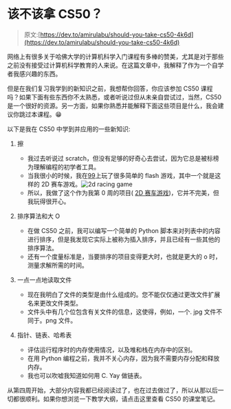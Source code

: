# 该不该拿 CS50？

> 原文:[https://dev.to/amirulabu/should-you-take-cs50-4k6d](https://dev.to/amirulabu/should-you-take-cs50-4k6d)

网络上有很多关于哈佛大学的计算机科学入门课程有多棒的赞美，尤其是对于那些之前没有接受过计算机科学教育的人来说。在这篇文章中，我解释了作为一个自学者我感兴趣的东西。

但是在我们复习我学到的新知识之前，我想帮你回答，你应该参加 CS50 课程吗？如果下面有些东西你不太熟悉，或者听说过但从未亲自尝试过，当然，CS50 是一个很好的资源。另一方面，如果你熟悉并能解释下面这些项目是什么，我会建议你跳过本课程。😁

以下是我在 CS50 中学到并应用的一些新知识:

1.  擦

    *   我过去听说过 scratch，但没有足够的好奇心去尝试，因为它总是被标榜为理解编程的初学者工具。
    *   当我很小的时候，我在[99](https://www.miniclip.com)上玩了很多简单的 flash 游戏，其中一个就是这样的 2D 赛车游戏。![2d racing game](../Images/8aa65b78450e53fe5a658efd08170af5.png)
    *   所以，我做了这个作为我第 0 周的项目( [2D 赛车游戏](https://scratch.mit.edu/projects/237111313/))，它并不完美，但我玩得很开心。
2.  排序算法和大 O

    *   在做 CS50 之前，我可以编写一个简单的 Python 脚本来对列表中的内容进行排序，但是我发现它实际上被称为插入排序，并且已经有一些其他的排序算法。
    *   还有一个度量标准是，当要排序的项目变得更大时，也就是更大的 o 时，测量求解所需的时间。
3.  一点一点地读取文件

    *   现在我明白了文件的类型是由什么组成的。您不能仅仅通过更改文件扩展名来更改文件类型。
    *   文件头中有几个位包含有关文件的信息，这使得，例如，一个. jpg 文件不同于。png 文件。
4.  指针、链表、哈希表

    *   评估运行程序时的内存使用情况，以及堆和栈在内存中的区别。
    *   在用 Python 编程之前，我并不关心内存，因为我不需要内存分配和释放内存。
    *   我也可以吹嘘我知道如何用 C. Yay 做链表。

从第四周开始，大部分内容我都已经阅读过了，也在过去做过了，所以从那以后一切都很顺利。如果你想浏览一下教学大纲，请点击这里查看 CS50 的课堂笔记。